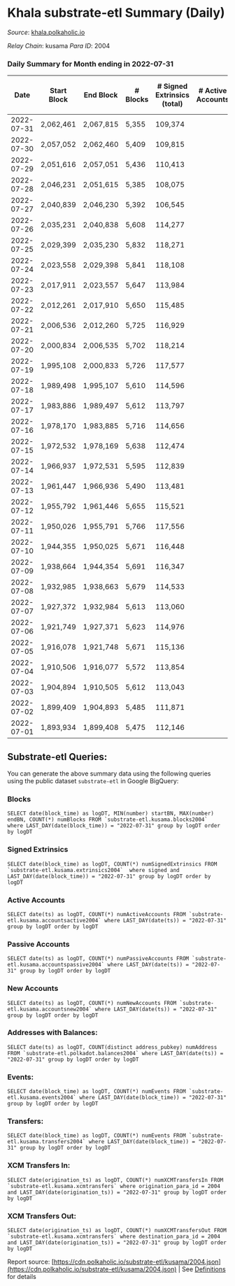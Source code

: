 # Khala substrate-etl Summary (Daily)

_Source_: [khala.polkaholic.io](https://khala.polkaholic.io)

*Relay Chain*: kusama
*Para ID*: 2004



### Daily Summary for Month ending in 2022-07-31


| Date | Start Block | End Block | # Blocks | # Signed Extrinsics (total) | # Active Accounts | # Passive | # New | # Addresses with Balances | # Events | # Transfers | # XCM Transfers In | # XCM Transfers Out | Issues | 
| ---- | ----------- | --------- | -------- | --------------------------- | ----------------- | --------- | ----- | ------------------------- | -------- | ----------- | ------------------ | ------------------- | ------ |
| 2022-07-31 | 2,062,461 | 2,067,815 | 5,355 | 109,374 |  |  |  | 17,157 | 1,228,163 | 2,451 ($329,771.85) | 7 ($2,855.46) | 11 ($2,068.57) |  |
| 2022-07-30 | 2,057,052 | 2,062,460 | 5,409 | 109,815 |  |  |  | 17,142 | 1,234,973 | 2,003 ($89,102.07) | 4 ($3,943.20) | 9 ($4,018.21) |  |
| 2022-07-29 | 2,051,616 | 2,057,051 | 5,436 | 110,413 |  |  |  | 17,135 | 1,243,141 | 2,331 ($120,712.33) | 4 ($579.82) | 7 ($356.97) |  |
| 2022-07-28 | 2,046,231 | 2,051,615 | 5,385 | 108,075 |  |  |  | 17,114 | 1,214,888 | 2,562 ($313,623.30) | 14 ($1,111.07) | 24 ($1,363.27) |  |
| 2022-07-27 | 2,040,839 | 2,046,230 | 5,392 | 106,545 |  |  |  | 17,240 | 1,177,245 | 2,218 ($116,873.28) | 2 ($413.52) | 7 ($427.16) |  |
| 2022-07-26 | 2,035,231 | 2,040,838 | 5,608 | 114,277 |  |  |  | 17,299 | 1,286,580 | 2,097 ($155,645.99) | 6 ($496.15) | 8 ($164.97) |  |
| 2022-07-25 | 2,029,399 | 2,035,230 | 5,832 | 118,271 |  |  |  | 17,284 | 1,339,149 | 2,701 ($325,725.76) | 4 ($155.49) | 7 ($845.98) |  |
| 2022-07-24 | 2,023,558 | 2,029,398 | 5,841 | 118,108 |  |  |  | 17,274 | 1,337,319 | 1,996 ($77,051.98) | 2 ($274.56) | 2 ($41.13) |  |
| 2022-07-23 | 2,017,911 | 2,023,557 | 5,647 | 113,984 |  |  |  | 17,268 | 1,288,525 | 2,080 ($399,984.83) | 3 ($1,644.63) | 10 ($1,049.02) |  |
| 2022-07-22 | 2,012,261 | 2,017,910 | 5,650 | 115,485 |  |  |  | 17,278 | 1,300,732 | 2,332 ($293,279.20) | 9 ($815.46) | 10 ($2,160.30) |  |
| 2022-07-21 | 2,006,536 | 2,012,260 | 5,725 | 116,929 |  |  |  | 17,260 | 1,310,737 | 2,324 ($319,259.42) | 2 ($0.16) | 3 ($34.91) |  |
| 2022-07-20 | 2,000,834 | 2,006,535 | 5,702 | 118,214 |  |  |  | 17,239 | 1,322,262 | 2,515 ($326,947.27) | 8 ($1,714.86) | 7 ($311.14) |  |
| 2022-07-19 | 1,995,108 | 2,000,833 | 5,726 | 117,577 |  |  |  | 17,200 | 1,327,386 | 2,448 ($208,107.00) | 5 ($203.15) | 8 ($181.37) |  |
| 2022-07-18 | 1,989,498 | 1,995,107 | 5,610 | 114,596 |  |  |  | 17,181 | 1,287,575 | 2,777 ($375,638.02) | 8 ($732.72) | 12 ($2,921.85) |  |
| 2022-07-17 | 1,983,886 | 1,989,497 | 5,612 | 113,797 |  |  |  | 17,157 | 1,280,041 | 2,089 ($215,502.70) | 6 ($1,669.63) | 6 ($1,639.50) |  |
| 2022-07-16 | 1,978,170 | 1,983,885 | 5,716 | 114,656 |  |  |  | 17,152 | 1,289,547 | 2,127 ($235,145.49) | 1 ($133.13) | 5 ($414.88) |  |
| 2022-07-15 | 1,972,532 | 1,978,169 | 5,638 | 112,474 |  |  |  | 17,143 | 1,240,556 | 2,144 ($184,635.09) | 9 ($1,669.51) | 12 ($616.98) |  |
| 2022-07-14 | 1,966,937 | 1,972,531 | 5,595 | 112,839 |  |  |  | 17,132 | 1,248,017 | 2,084 ($287,186.37) | 1 ($1,206.83) | 11 ($323.01) |  |
| 2022-07-13 | 1,961,447 | 1,966,936 | 5,490 | 113,481 |  |  |  | 17,113 | 1,268,347 | 2,393 ($159,078.08) | 5 ($308.47) | 6 ($261.41) |  |
| 2022-07-12 | 1,955,792 | 1,961,446 | 5,655 | 115,521 |  |  |  | 17,101 | 1,294,984 | 2,128 ($144,482.14) | 3 ($462.64) | 9 ($409.73) |  |
| 2022-07-11 | 1,950,026 | 1,955,791 | 5,766 | 117,556 |  |  |  | 17,092 | 1,316,204 | 2,237 ($139,942.75) | 3 ($25.66) | 8 ($510.77) |  |
| 2022-07-10 | 1,944,355 | 1,950,025 | 5,671 | 116,448 |  |  |  | 17,090 | 1,302,617 | 2,058 ($184,859.27) | 9 ($2,144.18) | 12 ($1,005.39) |  |
| 2022-07-09 | 1,938,664 | 1,944,354 | 5,691 | 116,347 |  |  |  | 17,080 | 1,303,229 | 1,971 ($135,176.89) | 8 ($323.90) | 8 ($398.17) |  |
| 2022-07-08 | 1,932,985 | 1,938,663 | 5,679 | 114,533 |  |  |  | 17,066 | 1,288,825 | 2,025 ($508,327.91) | 8 ($791.46) | 7 ($648.79) |  |
| 2022-07-07 | 1,927,372 | 1,932,984 | 5,613 | 113,060 |  |  |  | 17,052 | 1,272,576 | 2,224 ($354,347.78) | 3 ($74.08) | 8 ($288.52) |  |
| 2022-07-06 | 1,921,749 | 1,927,371 | 5,623 | 114,976 |  |  |  | 17,045 | 1,289,059 | 2,107 ($211,481.43) | 7 ($240.75) | 4 ($208.71) |  |
| 2022-07-05 | 1,916,078 | 1,921,748 | 5,671 | 115,136 |  |  |  | 16,954 | 1,292,013 | 2,133 ($148,311.79) | 5 ($142.28) | 6 ($334.97) |  |
| 2022-07-04 | 1,910,506 | 1,916,077 | 5,572 | 113,854 |  |  |  | 16,936 | 1,272,554 | 2,218 ($99,697.41) | 9 ($1,068.84) | 7 ($273.25) |  |
| 2022-07-03 | 1,904,894 | 1,910,505 | 5,612 | 113,043 |  |  |  | 16,907 | 1,264,444 | 1,796 ($93,388.32) | 8 ($1,181.45) | 6 ($272.71) |  |
| 2022-07-02 | 1,899,409 | 1,904,893 | 5,485 | 111,871 |  |  |  | 16,894 | 1,249,780 | 2,184 ($309,876.28) | 10 ($558.06) | 5 ($331.87) |  |
| 2022-07-01 | 1,893,934 | 1,899,408 | 5,475 | 112,146 |  |  |  | 16,854 | 1,254,046 | 2,028 ($192,503.71) | 6 ($1,359.26) | 7 ($167.77) |  |

## Substrate-etl Queries:
You can generate the above summary data using the following queries using the public dataset `substrate-etl` in Google BigQuery:


### Blocks
```
SELECT date(block_time) as logDT, MIN(number) startBN, MAX(number) endBN, COUNT(*) numBlocks FROM `substrate-etl.kusama.blocks2004`  where LAST_DAY(date(block_time)) = "2022-07-31" group by logDT order by logDT
```


### Signed Extrinsics
```
SELECT date(block_time) as logDT, COUNT(*) numSignedExtrinsics FROM `substrate-etl.kusama.extrinsics2004`  where signed and LAST_DAY(date(block_time)) = "2022-07-31" group by logDT order by logDT
```


### Active Accounts
```
SELECT date(ts) as logDT, COUNT(*) numActiveAccounts FROM `substrate-etl.kusama.accountsactive2004` where LAST_DAY(date(ts)) = "2022-07-31" group by logDT order by logDT
```


### Passive Accounts
```
SELECT date(ts) as logDT, COUNT(*) numPassiveAccounts FROM `substrate-etl.kusama.accountspassive2004` where LAST_DAY(date(ts)) = "2022-07-31" group by logDT order by logDT
```


### New Accounts
```
SELECT date(ts) as logDT, COUNT(*) numNewAccounts FROM `substrate-etl.kusama.accountsnew2004` where LAST_DAY(date(ts)) = "2022-07-31" group by logDT order by logDT
```


### Addresses with Balances:
```
SELECT date(ts) as logDT, COUNT(distinct address_pubkey) numAddress FROM `substrate-etl.polkadot.balances2004` where LAST_DAY(date(ts)) = "2022-07-31" group by logDT order by logDT
```


### Events:
```
SELECT date(block_time) as logDT, COUNT(*) numEvents FROM `substrate-etl.kusama.events2004` where LAST_DAY(date(block_time)) = "2022-07-31" group by logDT order by logDT
```


### Transfers:
```
SELECT date(block_time) as logDT, COUNT(*) numEvents FROM `substrate-etl.kusama.transfers2004` where LAST_DAY(date(block_time)) = "2022-07-31" group by logDT order by logDT
```


### XCM Transfers In:
```
SELECT date(origination_ts) as logDT, COUNT(*) numXCMTransfersIn FROM `substrate-etl.kusama.xcmtransfers` where origination_para_id = 2004 and LAST_DAY(date(origination_ts)) = "2022-07-31" group by logDT order by logDT
```


### XCM Transfers Out:
```
SELECT date(origination_ts) as logDT, COUNT(*) numXCMTransfersOut FROM `substrate-etl.kusama.xcmtransfers` where destination_para_id = 2004 and LAST_DAY(date(origination_ts)) = "2022-07-31" group by logDT order by logDT
```



Report source: [https://cdn.polkaholic.io/substrate-etl/kusama/2004.json](https://cdn.polkaholic.io/substrate-etl/kusama/2004.json) | See [Definitions](/DEFINITIONS.md) for details
